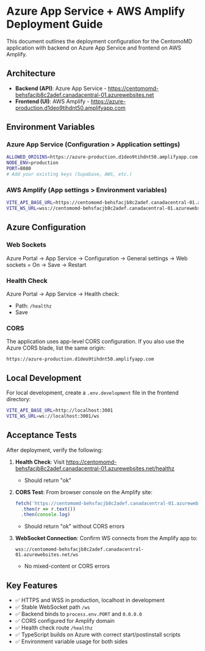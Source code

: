 # Azure App Service + AWS Amplify Deployment Guide

This document outlines the deployment configuration for the CentomoMD application with backend on Azure App Service and frontend on AWS Amplify.

## Architecture

- **Backend (API)**: Azure App Service - https://centomomd-behsfacjb8c2adef.canadacentral-01.azurewebsites.net
- **Frontend (UI)**: AWS Amplify - https://azure-production.d1deo9tihdnt50.amplifyapp.com

## Environment Variables

### Azure App Service (Configuration > Application settings)

```bash
ALLOWED_ORIGINS=https://azure-production.d1deo9tihdnt50.amplifyapp.com
NODE_ENV=production
PORT=8080
# Add your existing keys (Supabase, AWS, etc.)
```

### AWS Amplify (App settings > Environment variables)

```bash
VITE_API_BASE_URL=https://centomomd-behsfacjb8c2adef.canadacentral-01.azurewebsites.net
VITE_WS_URL=wss://centomomd-behsfacjb8c2adef.canadacentral-01.azurewebsites.net/ws
```

## Azure Configuration

### Web Sockets
Azure Portal → App Service → Configuration → General settings → Web sockets = On → Save → Restart

### Health Check
Azure Portal → App Service → Health check:
- Path: `/healthz`
- Save

### CORS
The application uses app-level CORS configuration. If you also use the Azure CORS blade, list the same origin:
```
https://azure-production.d1deo9tihdnt50.amplifyapp.com
```

## Local Development

For local development, create a `.env.development` file in the frontend directory:

```bash
VITE_API_BASE_URL=http://localhost:3001
VITE_WS_URL=ws://localhost:3001/ws
```

## Acceptance Tests

After deployment, verify the following:

1. **Health Check**: Visit https://centomomd-behsfacjb8c2adef.canadacentral-01.azurewebsites.net/healthz
   - Should return "ok"

2. **CORS Test**: From browser console on the Amplify site:
   ```javascript
   fetch('https://centomomd-behsfacjb8c2adef.canadacentral-01.azurewebsites.net/healthz')
     .then(r => r.text())
     .then(console.log)
   ```
   - Should return "ok" without CORS errors

3. **WebSocket Connection**: Confirm WS connects from the Amplify app to:
   ```
   wss://centomomd-behsfacjb8c2adef.canadacentral-01.azurewebsites.net/ws
   ```
   - No mixed-content or CORS errors

## Key Features

- ✅ HTTPS and WSS in production, localhost in development
- ✅ Stable WebSocket path `/ws`
- ✅ Backend binds to `process.env.PORT` and `0.0.0.0`
- ✅ CORS configured for Amplify domain
- ✅ Health check route `/healthz`
- ✅ TypeScript builds on Azure with correct start/postinstall scripts
- ✅ Environment variable usage for both sides
